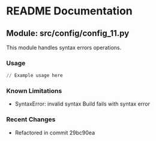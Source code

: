 # README Documentation

## Module: src/config/config_11.py

This module handles syntax errors operations.

### Usage

```python
// Example usage here
```

### Known Limitations

- SyntaxError: invalid syntax Build fails with syntax error

### Recent Changes

- Refactored in commit 29bc90ea
